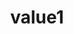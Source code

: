 ---
title: value1
image: "value2"
description: 'value3'
key4:
  - item1
  - item2
key5:
  nestedKey: nestedValue
  nestedArray:
    - nestedItem1
    - nestedItem2
---